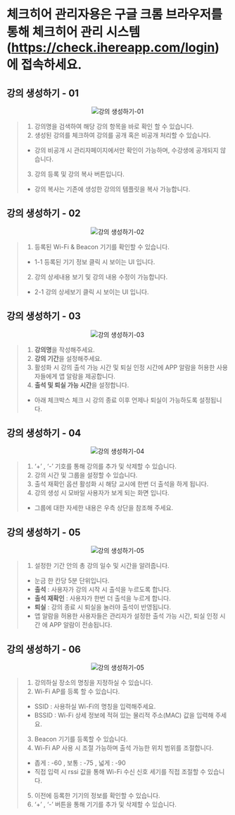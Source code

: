 # 체크히어 관리자용은 구글 크롬 브라우저를 통해 체크히어 관리 시스템 (https://check.ihereapp.com/login) 에 접속하세요.
## 강의 생성하기 - 01

<p align = "center">
<img alt="강의 생성하기-01" src="https://github.com/user-attachments/assets/0721ef31-c98d-4119-959d-3af2cd3066d4">
<p/>

>1. 강의명을 검색하여 해당 강의 항목을 바로 확인 할 수 있습니다.
>2. 생성된 강의를 체크하여 강의를 공개 혹은 비공개 처리할 수 있습니다.
> * 강의 비공개 시 관리자페이지에서만 확인이 가능하며, 수강생에 공개되지 않습니다.
>3. 강의 등록 및 강의 복사 버튼입니다.
> * 강의 복사는 기존에 생성한 강의의 템플릿을 복사 가능합니다.

## 강의 생성하기 - 02

<p align = "center">
<img alt="강의 생성하기-02" src="https://github.com/user-attachments/assets/27f00449-146c-42be-9112-564a14b62d4b">
<p/>

>1. 등록된 Wi-Fi & Beacon 기기를 확인할 수 있습니다.
> * 1-1 등록된 기기 정보 클릭 시 보이는 UI 입니다.
>2. 강의 상세내용 보기 및 강의 내용 수정이 가능합니다.
> * 2-1 강의 상세보기 클릭 시 보이는 UI 입니다.

## 강의 생성하기 - 03

<p align = "center">
<img alt="강의 생성하기-03" src="https://github.com/user-attachments/assets/9e0906d9-49b0-4eb5-9aad-d51d3cd12893">
<p/>

>1. **강의명**을 작성해주세요.
>2. **강의 기간**을 설정해주세요.
>3. 활성화 시 강의 출석 가능 시간 및 퇴실 인정 시간에 APP 알람을 허용한 사용자들에게 앱 알람을 제공합니다.
>4. **출석 및 퇴실 가능 시간**을 설정합니다. 
>  * 아래 체크박스 체크 시 강의 종료 이후 언제나 퇴실이 가능하도록 설정됩니다.

## 강의 생성하기 - 04

<p align = "center">
<img alt="강의 생성하기-04" src="https://github.com/user-attachments/assets/29798be4-1cb3-407e-be77-6b05bc2ac25b">
<p/>

>1. ‘+’ , ‘-’ 기호를 통해 강의를 추가 및 삭제할 수 있습니다.
>2. 강의 시간 및 그룹을 설정할 수 있습니다. 
>3. 출석 재확인 옵션 활성화 시 해당 교시에 한번 더 출석을 하게 됩니다.
>4. 강의 생성 시 모바일 사용자가 보게 되는 화면 입니다.
> * 그룹에 대한 자세한 내용은 우측 상단을 참조해 주세요.

## 강의 생성하기 - 05

<p align = "center">
<img alt="강의 생성하기-05" src="https://github.com/user-attachments/assets/12b4d978-1359-4e7c-a27f-328e37ac2875">
<p/>

>1. 설정한 기간 안의 총 강의 일수 및 시간을 알려줍니다.
> * 눈금 한 칸당 5분 단위입니다.
> * **출석** : 사용자가 강의 시작 시 출석을 누르도록 합니다.
> * **출석 재확인** : 사용자가 한번 더 출석을 누르게 합니다.
> * **퇴실** : 강의 종료 시 퇴실을 눌러야 출석이 반영됩니다.
> * 앱 알람을 허용한 사용자들은 관리자가 설정한 출석 가능 시간, 퇴실 인정 시간 에 APP 알람이 전송됩니다.

## 강의 생성하기 - 06

<p align = "center">
<img alt="강의 생성하기-05" src="https://github.com/user-attachments/assets/36be6d60-cc29-48a5-891e-6e983159b7e3">
<p/>

>1. 강의하실 장소의 명칭을 지정하실 수 있습니다.
>2. Wi-Fi AP를 등록 할 수 있습니다.  
> * SSID : 사용하실 Wi-Fi의 명칭을 입력해주세요.
> * BSSID : Wi-Fi 상세 정보에 적혀 있는 물리적 주소(MAC) 값을 입력해 주세요.
>3. Beacon 기기를 등록할 수 있습니다. 
>4. Wi-Fi AP 사용 시 조절 가능하며 출석 가능한 위치 범위를 조절합니다.
> * 좁게 : -60 , 보통 : -75 , 넓게 : -90
> * 직접 입력 시 rssi 값을 통해 Wi-Fi 수신 신호 세기를 직접 조절할 수 있습니다.
>5. 이전에 등록한 기기의 정보를 확인할 수 있습니다.
>6. ‘+’ , ‘-’ 버튼을 통해 기기를 추가 및 삭제할 수 있습니다.
